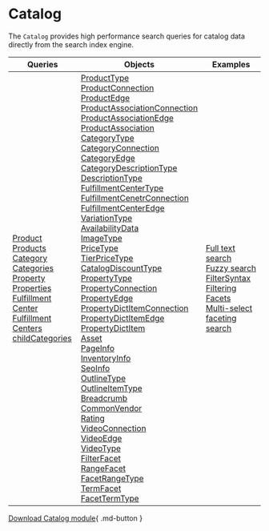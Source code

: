 # Catalog

The `Catalog` provides high performance search queries for catalog data directly from the search index engine.

| Queries                                                             	| Objects                                        	| Examples                                                                    	|
|--------------------------------------------------------------------	|-------------------------------------------------	|----------------------------------------------------------------------------	|
| [Product](queries/product.md)<br> [Products](queries/products.md)<br> [Category](queries/category.md)<br> [Categories](queries/categories.md)<br> [Property](queries/property.md)<br> [Properties](queries/properties.md)<br> [Fulfillment Center](queries/fulfillment-center.md)<br> [Fulfillment Centers](queries/fulfillment-centers.md)<br> [childCategories](queries/child-categories.md)<br> 	| [ProductType](objects/ProductType.md)<br> [ProductConnection](objects/ProductConnection/ProductConnection.md)<br> [ProductEdge](objects/ProductConnection/ProductEdge.md)<br> [ProductAssociationConnection](objects/ProductAssociation/ProductAssociationConnection.md)<br> [ProductAssociationEdge](objects/ProductAssociation/ProductAssociationEdge.md)<br> [ProductAssociation](objects/ProductAssociation/ProductAssociation.md)<br> [CategoryType](objects/CategoryType.md)<br> [CategoryConnection](objects/category/CategoryConnection.md)<br> [CategoryEdge](objects/category/CategoryEdge.md)<br> [CategoryDescriptionType](objects/category/CategoryDescriptionType.md)<br> [DescriptionType](objects/DescriptionType.md)<br> [FulfillmentCenterType](objects/FulfillmentCenterType.md)<br> [FulfillmentCenetrConnection](objects/FulfillmentCenterConnection.md)<br> [FulfillmentCenterEdge](objects/FulfillmentCenterEdge.md)<br> [VariationType](objects/VariationType.md)<br> [AvailabilityData](objects/AvailabilityData.md)<br> [ImageType](objects/ImageType.md)<br> [PriceType](objects/Price/PriceType.md)<br> [TierPriceType](/objects/Price/TierPriceType.md)<br> [CatalogDiscountType](objects/price/CatalogDiscountType.md)<br> [PropertyType](/objects/Property/Property.md)<br> [PropertyConnection](objects/Property/PropertyConnection.md)<br> [PropertyEdge](objects/Property/PropertyEdge.md)<br> [PropertyDictItemConnection](objects/Property/PropertyDictItemConnection.md)<br> [PropertyDictItemEdge](/objects/Property/PropertyDictItemEdge.md)<br> [PropertyDictItem](objects/Property/PropertyDictItem.md)<br> [Asset](objects/Asset.md)<br> [PageInfo](objects/PageInfo.md)<br> [InventoryInfo](objects/InventoryInfo.md)<br> [SeoInfo](objects/SeoInfo.md)<br> [OutlineType](/objects/OutlineType.md)<br> [OutlineItemType](objects/OutlineItemType.md)<br> [Breadcrumb](/objects/Breadcrumb.md)<br> [CommonVendor](objects/CommonVendor/Commonvendor.md)<br> [Rating](objects/CommonVendor/Rating.md)<br> [VideoConnection](objects/VideoConnection/VideoConnection.md)<br> [VideoEdge](/objects/VideoConnection/VideoEdge.md)<br> [VideoType](objects/VideoConnection/VideoType.md)<br> [FilterFacet](objects/Facets/FilterFacet.md)<br> [RangeFacet](objects/Facets/RangeFacet.md)<br> [FacetRangeType](objects/Facets/FacetRangeType.md)<br> [TermFacet](objects/Facets/TermFacet.md)<br> [FacetTermType](objects/Facets/facetTermType.md)<br>	| [Full text search](examples/full-text-search.md)<br> [Fuzzy search](examples/fuzzy-search.md)<br> [FilterSyntax](examples/filter-syntax.md)<br> [Filtering](examples/filtering.md)</br> [Facets](examples/facets.md)<br> [Multi-select faceting search](examples/multi-select-faceting-search.md)<br> 	|


[Download Catalog module](https://github.com/VirtoCommerce/vc-module-catalog/){ .md-button }
